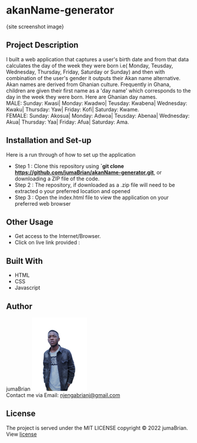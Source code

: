 # akanName-generator
{site screenshot image}
## Project Description
I built a web application that captures a user's birth date and from that data calculates the day of the week they were born i.e( Monday, Teusday, Wednesday, Thursday, Friday, Saturday or Sunday) and then with combination of the user's gender it outputs their Akan name alternative. 
<br>
Akan names are derived from Ghanian culture. Frequently in Ghana, children are given their first name as a 'day name' which corresponds to the day in the week they were born. Here are Ghanian day names.
<br>
MALE: Sunday: Kwasi| Monday: Kwadwo| Teusday: Kwabena| Wednesday: Kwaku| Thursday: Yaw| Friday: Kofi| Saturday: Kwame.
<br>
FEMALE: Sunday: Akosua| Monday: Adwoa| Teusday: Abenaa| Wednesday: Akua| Thursday: Yaa| Friday: Afua| Saturday: Ama.
<br>

## Installation and Set-up
Here is a run through of how to set up the application
* Step 1 : Clone this repository using **`git clone https://github.com/jumaBrian/akanName-generator.git**, or downloading a ZIP file of the code.
* Step 2 : The repository, if downloaded as a .zip file will need to be extracted o your preferred location and opened
* Step 3 : Open the index.html file to view the application on your preferred web browser
  
## Other Usage
* Get access to the Internet/Browser.
* Click on live link provided : 
  
## Built With
* HTML
* CSS
* Javascript
## Author
jumaBrian 
<img src="./images/me.png" height="200px">
<br>
Contact me via Email: njengabrianj@gmail.com

## License 
The project is served under the MIT LICENSE copyright &copy; 2022 jumaBrian.
View <a href="https://github.com/jumaBrian/akanName-generator/blob/main/LICENSE">license</a>


